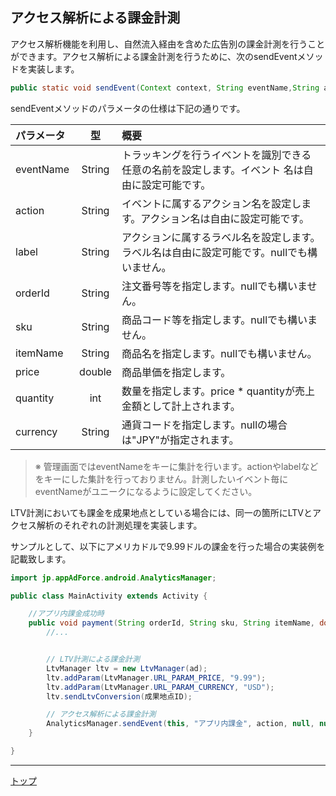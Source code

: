 ## アクセス解析による課金計測

アクセス解析機能を利用し、自然流入経由を含めた広告別の課金計測を行うことができます。アクセス解析による課金計測を行うために、次のsendEventメソッドを実装します。

```java
public static void sendEvent(Context context, String eventName,String action, String label, String orderId, String sku, String itemName, double price, int quantity, String currency);
```

sendEventメソッドのパラメータの仕様は下記の通りです。

|パラメータ|型|概要|
|:------|:------:|:------|
|eventName|String|トラッキングを行うイベントを識別できる任意の名前を設定します。イベント 名は自由に設定可能です。|
|action|String|イベントに属するアクション名を設定します。アクション名は自由に設定可能です。|
|label|String|アクションに属するラベル名を設定します。ラベル名は自由に設定可能です。nullでも構いません。|
|orderId|String|注文番号等を指定します。nullでも構いません。|
|sku|String|商品コード等を指定します。nullでも構いません。|
|itemName|String|商品名を指定します。nullでも構いません。|
|price|double|商品単価を指定します。|
|quantity|int|数量を指定します。price * quantityが売上金額として計上されます。|
|currency|String|通貨コードを指定します。nullの場合は"JPY"が指定されます。|

> ※ 管理画面ではeventNameをキーに集計を行います。actionやlabelなどをキーにした集計を行っておりません。計測したいイベント毎にeventNameがユニークになるように設定してください。

LTV計測においても課金を成果地点としている場合には、同一の箇所にLTVとアクセス解析のそれぞれの計測処理を実装します。

サンプルとして、以下にアメリカドルで9.99ドルの課金を行った場合の実装例を記載致します。

```java
import jp.appAdForce.android.AnalyticsManager;

public class MainActivity extends Activity {

	//アプリ内課金成功時
	public void payment(String orderId, String sku, String itemName, double price, int quantity) {
		//...


		// LTV計測による課金計測
		LtvManager ltv = new LtvManager(ad);
		ltv.addParam(LtvManager.URL_PARAM_PRICE, "9.99");
		ltv.addParam(LtvManager.URL_PARAM_CURRENCY, "USD");
		ltv.sendLtvConversion(成果地点ID);

		// アクセス解析による課金計測
		AnalyticsManager.sendEvent(this, "アプリ内課金", action, null, null, orderId, sku, itemName, 9.99, 1, "USD");
	}

}
```

---
[トップ](/lang/ja/README.md)
